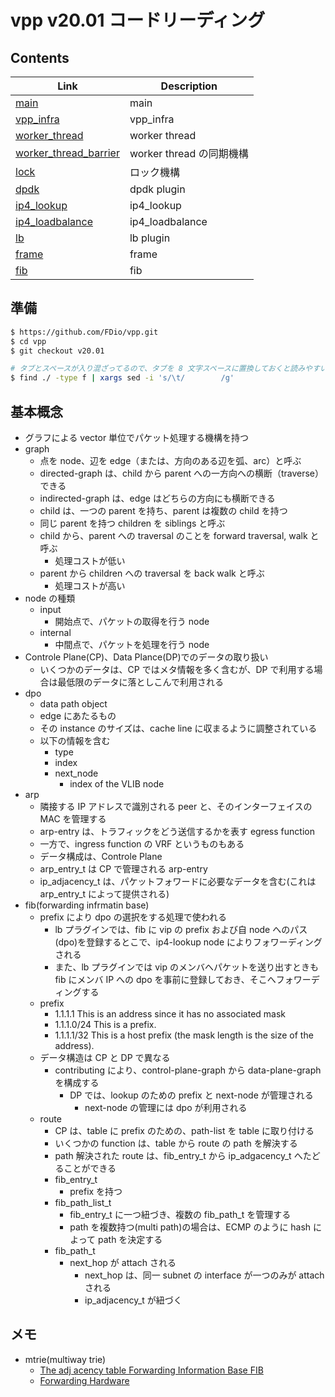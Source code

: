 # vpp v20.01 コードリーディング

## Contents

| Link                                              | Description              |
| ------------------------------------------------- | ------------------------ |
| [main](main.md)                                   | main                     |
| [vpp_infra](vpp_infra.md)                         | vpp_infra                |
| [worker_thread](worker_thread.md)                 | worker thread            |
| [worker_thread_barrier](worker_thread_barrier.md) | worker thread の同期機構 |
| [lock](lock.md)                                   | ロック機構               |
| [dpdk](dpdk.md)                                   | dpdk plugin              |
| [ip4_lookup](ip4_lookup.md)                       | ip4_lookup               |
| [ip4_loadbalance](ip4_loadbalance.md)             | ip4_loadbalance          |
| [lb](lb.md)                                       | lb plugin                |
| [frame](frame.md)                                 | frame                    |
| [fib](fib.md)                                     | fib                      |

## 準備

```sh
$ https://github.com/FDio/vpp.git
$ cd vpp
$ git checkout v20.01

# タブとスペースが入り混ざってるので、タブを 8 文字スペースに置換しておくと読みやすい
$ find ./ -type f | xargs sed -i 's/\t/        /g'
```

## 基本概念

- グラフによる vector 単位でパケット処理する機構を持つ
- graph
  - 点を node、辺を edge（または、方向のある辺を弧、arc）と呼ぶ
  - directed-graph は、child から parent への一方向への横断（traverse）できる
  - indirected-graph は、edge はどちらの方向にも横断できる
  - child は、一つの parent を持ち、parent は複数の child を持つ
  - 同じ parent を持つ children を siblings と呼ぶ
  - child から、parent への traversal のことを forward traversal, walk と呼ぶ
    - 処理コストが低い
  - parent から children への traversal を back walk と呼ぶ
    - 処理コストが高い
- node の種類
  - input
    - 開始点で、パケットの取得を行う node
  - internal
    - 中間点で、パケットを処理を行う node
- Controle Plane(CP)、Data Plance(DP)でのデータの取り扱い
  - いくつかのデータは、CP ではメタ情報を多く含むが、DP で利用する場合は最低限のデータに落としこんで利用される
- dpo
  - data path object
  - edge にあたるもの
  - その instance のサイズは、cache line に収まるように調整されている
  - 以下の情報を含む
    - type
    - index
    - next_node
      - index of the VLIB node
- arp
  - 隣接する IP アドレスで識別される peer と、そのインターフェイスの MAC を管理する
  - arp-entry は、トラフィックをどう送信するかを表す egress function
  - 一方で、ingress function の VRF というものもある
  - データ構成は、Controle Plane
  - arp_entry_t は CP で管理される arp-entry
  - ip_adjacency_t は、パケットフォワードに必要なデータを含む(これは arp_entry_t によって提供される)
- fib(forwarding infrmatin base)
  - prefix により dpo の選択をする処理で使われる
    - lb プラグインでは、fib に vip の prefix および自 node へのパス(dpo)を登録するとこで、ip4-lookup node によりフォワーディングされる
    - また、lb プラグインでは vip のメンバへパケットを送り出すときも fib にメンバ IP への dpo を事前に登録しておき、そこへフォワーディングする
  - prefix
    - 1.1.1.1 This is an address since it has no associated mask
    - 1.1.1.0/24 This is a prefix.
    - 1.1.1.1/32 This is a host prefix (the mask length is the size of the address).
  - データ構造は CP と DP で異なる
    - contributing により、control-plane-graph から data-plane-graph を構成する
      - DP では、lookup のための prefix と next-node が管理される
        - next-node の管理には dpo が利用される
  - route
    - CP は、table に prefix のための、path-list を table に取り付ける
    - いくつかの function は、table から route の path を解決する
    - path 解決された route は、fib_entry_t から ip_adgacency_t へたどることができる
    - fib_entry_t
      - prefix を持つ
    - fib_path_list_t
      - fib_entry_t に一つ紐づき、複数の fib_path_t を管理する
      - path を複数持つ(multi path)の場合は、ECMP のように hash によって path を決定する
    - fib_path_t
      - next_hop が attach される
        - next_hop は、同一 subnet の interface が一つのみが attach される
        - ip_adjacency_t が紐づく

## メモ

- mtrie(multiway trie)
  - [The adj acency table Forwarding Information Base FIB](https://www.ccexpert.us/traffic-share/the-adj-acency-table-forwarding-information-base-fib.html)
  - [Forwarding Hardware](https://null.53bits.co.uk/index.php?page=forwarding-hardware)
